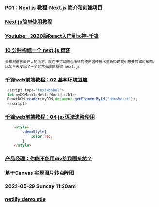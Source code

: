 ### [P01：Next.js 教程-Next.js 简介和创建项目](https://www.mybj123.com/7979.html)  

### [Next.js简单使用教程](https://juejin.cn/post/6984612818293096478)  

### [Youtube__2020版React入门到大神-千锋](https://www.youtube.com/watch?v=QTaoQgOORP4&list=PLwDQt7s1o9J7u0lzzlFQYx5sJ7GvZkA4i)  

### [10 分钟构建一个 next.js 博客](https://www.twle.cn/t/151)  

```shell
会编程语言最伟大的地方，就在于可以随心所欲的使用各种技术重新构建我们想要尝试的东西。比如今天发现了一个非常有趣的框架 next.js
```

### [千锋web前端教程：02 基本环境搭建](https://youtu.be/Uy0Wci0134Y?list=PLwDQt7s1o9J7u0lzzlFQYx5sJ7GvZkA4i&t=1193)

```Javascript
 <script type="text/babel">
 let myDOM=<h1>Hello World.</h1>;
 ReactDOM.render(myDOM,document.getElementById("demoReact")); 
 </script>
```

### [千锋web前端教程：04 jsx语法进阶使用](https://youtu.be/tdmyawesFJE?list=PLwDQt7s1o9J7u0lzzlFQYx5sJ7GvZkA4i&t=1536)

```html
    <style>
        .demoStyle{
            color:red;
        }
    </style>

```

### [产品经理：你能不能用div给我画条龙？](https://juejin.cn/post/6963476650356916254)  
### [基于Canvas 实现图片转点阵图](https://www.shuzhiduo.com/A/A2dmXK0g5e/)  
### 2022-05-29 Sunday 11:20am
### [netlify demo stie](https://eclectic-kringle-7183ba.netlify.app/)

```shell

```

### []()

```shell

```

### []()

```shell

```
